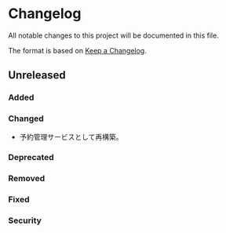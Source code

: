 # Changelog

All notable changes to this project will be documented in this file.

The format is based on [Keep a Changelog](http://keepachangelog.com/).

## Unreleased

### Added

### Changed

- 予約管理サービスとして再構築。

### Deprecated

### Removed

### Fixed

### Security
